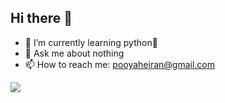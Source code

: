 ## Hi there 👋

- 🌱 I’m currently learning python🐍
- 💬 Ask me about nothing
- 📫 How to reach me: pooyaheiran@gmail.com

![](https://komarev.com/ghpvc/?username=pooyaheiran)
